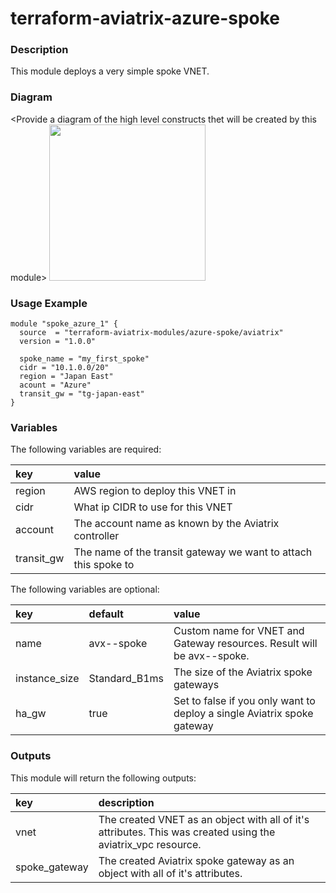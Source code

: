# terraform-aviatrix-azure-spoke

### Description
This module deploys a very simple spoke VNET.

### Diagram
\<Provide a diagram of the high level constructs thet will be created by this module>
<img src="<IMG URL>"  height="250">

### Usage Example
```
module "spoke_azure_1" {
  source  = "terraform-aviatrix-modules/azure-spoke/aviatrix"
  version = "1.0.0"

  spoke_name = "my_first_spoke"
  cidr = "10.1.0.0/20"
  region = "Japan East"
  acount = "Azure"
  transit_gw = "tg-japan-east"
}
```

### Variables
The following variables are required:

key | value
:--- | :---
region | AWS region to deploy this VNET in
cidr | What ip CIDR to use for this VNET
account | The account name as known by the Aviatrix controller
transit_gw | The name of the transit gateway we want to attach this spoke to

The following variables are optional:

key | default | value 
:---|:---|:---
name | avx-<region>-spoke | Custom name for VNET and Gateway resources. Result will be avx-<name>-spoke.
instance_size | Standard_B1ms | The size of the Aviatrix spoke gateways
ha_gw | true | Set to false if you only want to deploy a single Aviatrix spoke gateway

### Outputs
This module will return the following outputs:

key | description
:---|:---
vnet | The created VNET as an object with all of it's attributes. This was created using the aviatrix_vpc resource.
spoke_gateway | The created Aviatrix spoke gateway as an object with all of it's attributes.
